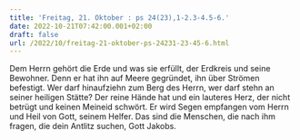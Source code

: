 ```yaml
---
title: 'Freitag, 21. Oktober : ps 24(23),1-2.3-4.5-6.'
date: 2022-10-21T07:42:00.001+02:00
draft: false
url: /2022/10/freitag-21-oktober-ps-24231-23-45-6.html
---
```


Dem Herrn gehört die Erde und was sie erfüllt, der Erdkreis und seine Bewohner. Denn er hat ihn auf Meere gegründet, ihn über Strömen befestigt. Wer darf hinaufziehn zum Berg des Herrn, wer darf stehn an seiner heiligen Stätte? Der reine Hände hat und ein lauteres Herz, der nicht betrügt und keinen Meineid schwört. Er wird Segen empfangen vom Herrn und Heil von Gott, seinem Helfer. Das sind die Menschen, die nach ihm fragen, die dein Antlitz suchen, Gott Jakobs.